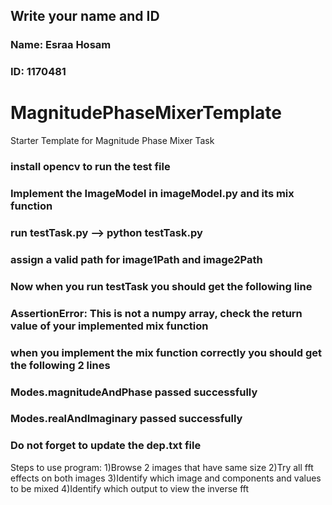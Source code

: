 ## Write your name and ID
### Name: Esraa Hosam 
### ID: 1170481

# MagnitudePhaseMixerTemplate
Starter Template for Magnitude Phase Mixer Task


### install opencv to run the test file

### Implement the ImageModel in imageModel.py and its mix function
### run testTask.py --> python testTask.py
### assign a valid path for image1Path and image2Path
### Now when you run testTask you should get the following line
### AssertionError: This is not a numpy array, check the return value of your implemented mix function

### when you implement the mix function correctly you should get the following 2 lines
### Modes.magnitudeAndPhase passed successfully
### Modes.realAndImaginary passed successfully

### Do not forget to update the dep.txt file


Steps to use program:
1)Browse 2 images that have same size
2)Try all fft effects on both images
3)Identify which image and components and values to be mixed
4)Identify which output to view the inverse fft